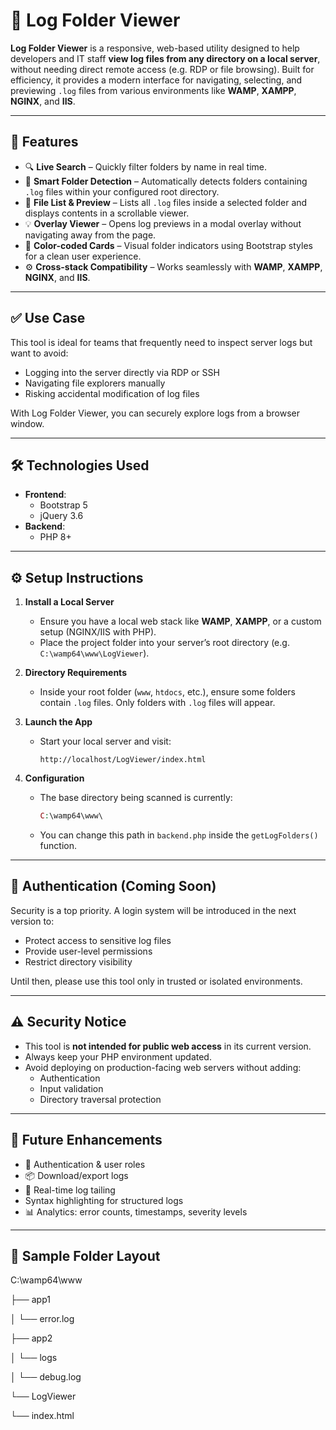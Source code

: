 # 📁 Log Folder Viewer

**Log Folder Viewer** is a responsive, web-based utility designed to help developers and IT staff **view log files from any directory on a local server**, without needing direct remote access (e.g. RDP or file browsing). Built for efficiency, it provides a modern interface for navigating, selecting, and previewing `.log` files from various environments like **WAMP**, **XAMPP**, **NGINX**, and **IIS**.

---

## 🔧 Features

- 🔍 **Live Search** – Quickly filter folders by name in real time.
- 📂 **Smart Folder Detection** – Automatically detects folders containing `.log` files within your configured root directory.
- 📜 **File List & Preview** – Lists all `.log` files inside a selected folder and displays contents in a scrollable viewer.
- 💡 **Overlay Viewer** – Opens log previews in a modal overlay without navigating away from the page.
- 🎨 **Color-coded Cards** – Visual folder indicators using Bootstrap styles for a clean user experience.
- ⚙️ **Cross-stack Compatibility** – Works seamlessly with **WAMP**, **XAMPP**, **NGINX**, and **IIS**.

---

## ✅ Use Case

This tool is ideal for teams that frequently need to inspect server logs but want to avoid:
- Logging into the server directly via RDP or SSH
- Navigating file explorers manually
- Risking accidental modification of log files

With Log Folder Viewer, you can securely explore logs from a browser window.

---

## 🛠️ Technologies Used

- **Frontend**:   
  - Bootstrap 5  
  - jQuery 3.6  
- **Backend**:  
  - PHP 8+  


---

## ⚙️ Setup Instructions

1. **Install a Local Server**
   - Ensure you have a local web stack like **WAMP**, **XAMPP**, or a custom setup (NGINX/IIS with PHP).
   - Place the project folder into your server’s root directory (e.g. `C:\wamp64\www\LogViewer`).

2. **Directory Requirements**
   - Inside your root folder (`www`, `htdocs`, etc.), ensure some folders contain `.log` files. Only folders with `.log` files will appear.

3. **Launch the App**
   - Start your local server and visit:
     ```
     http://localhost/LogViewer/index.html
     ```

4. **Configuration**
   - The base directory being scanned is currently:
     ```php
     C:\wamp64\www\
     ```
   - You can change this path in `backend.php` inside the `getLogFolders()` function.

---

## 🔐 Authentication (Coming Soon)

Security is a top priority. A login system will be introduced in the next version to:
- Protect access to sensitive log files
- Provide user-level permissions
- Restrict directory visibility

Until then, please use this tool only in trusted or isolated environments.

---

## ⚠️ Security Notice

- This tool is **not intended for public web access** in its current version.
- Always keep your PHP environment updated.
- Avoid deploying on production-facing web servers without adding:
  - Authentication
  - Input validation
  - Directory traversal protection

---

## 🚀 Future Enhancements

- 🔑 Authentication & user roles  
- 📦 Download/export logs  
- 🔁 Real-time log tailing  
-  Syntax highlighting for structured logs  
- 📊 Analytics: error counts, timestamps, severity levels  

---

## 📁 Sample Folder Layout

C:\wamp64\www

├── app1

│ └── error.log

├── app2

│ └── logs

│ └── debug.log

└── LogViewer

└── index.html

